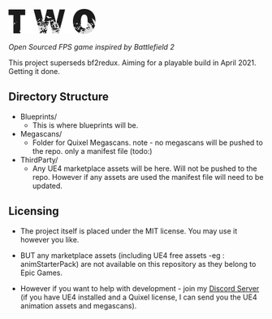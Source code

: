 ![two project logo](https://github.com/SquarerFive/two/blob/master/Media/Logo/TwoDark.png)

*Open Sourced FPS game inspired by Battlefield 2*

This project superseds bf2redux.
Aiming for a playable build in April 2021. Getting it done.

## Directory Structure
* Blueprints/
  - This is where blueprints will be.
* Megascans/
  - Folder for Quixel Megascans. note - no megascans will be pushed to the repo. only a manifest file (todo:)
* ThirdParty/
  - Any UE4 marketplace assets will be here. Will not be pushed to the repo. However if any assets are used the manifest file will need to be updated.

## Licensing 
* The project itself is placed under the MIT license. You may use it however you like. 

* BUT any marketplace assets (including UE4 free assets -eg : animStarterPack) are not available on this repository as they belong to Epic Games. 

* However if you want to help with development - join my [Discord Server](https:://discord.gg/tnVGGRm) (if you have UE4 installed and a Quixel license, I can send you the UE4 animation assets and megascans).